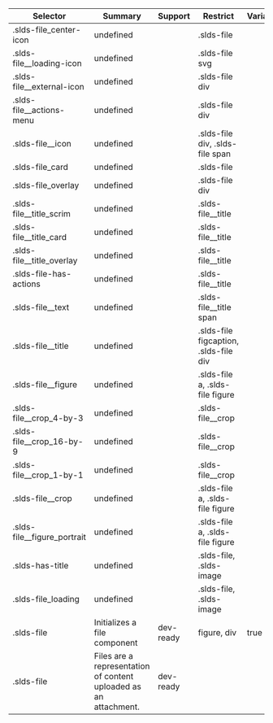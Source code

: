 

| Selector | Summary | Support | Restrict | Variant | Modifier |
|-------|-------|-------|-------|-------|-------|
| .slds-file_center-icon | undefined |   | .slds-file |   |   |
| .slds-file__loading-icon | undefined |   | .slds-file svg |   |   |
| .slds-file__external-icon | undefined |   | .slds-file div |   |   |
| .slds-file__actions-menu | undefined |   | .slds-file div |   |   |
| .slds-file__icon | undefined |   | .slds-file div, .slds-file span |   |   |
| .slds-file_card | undefined |   | .slds-file |   |   |
| .slds-file_overlay | undefined |   | .slds-file div |   |   |
| .slds-file__title_scrim | undefined |   | .slds-file__title |   |   |
| .slds-file__title_card | undefined |   | .slds-file__title |   |   |
| .slds-file__title_overlay | undefined |   | .slds-file__title |   |   |
| .slds-file-has-actions | undefined |   | .slds-file__title |   |   |
| .slds-file__text | undefined |   | .slds-file__title span |   |   |
| .slds-file__title | undefined |   | .slds-file figcaption, .slds-file div |   |   |
| .slds-file__figure | undefined |   | .slds-file a, .slds-file figure |   |   |
| .slds-file__crop_4-by-3 | undefined |   | .slds-file__crop |   | true |
| .slds-file__crop_16-by-9 | undefined |   | .slds-file__crop |   | true |
| .slds-file__crop_1-by-1 | undefined |   | .slds-file__crop |   | true |
| .slds-file__crop | undefined |   | .slds-file a, .slds-file figure |   |   |
| .slds-file__figure_portrait | undefined |   | .slds-file a, .slds-file figure |   |   |
| .slds-has-title | undefined |   | .slds-file, .slds-image |   |   |
| .slds-file_loading | undefined |   | .slds-file, .slds-image |   |   |
| .slds-file | Initializes a file component | dev-ready | figure, div | true |   |
| .slds-file | Files are a representation of content uploaded as an attachment. | dev-ready |   |   |   |